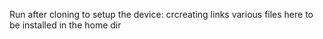Run after cloning to setup the device:
crcreating links various files here to be installed in the home dir
